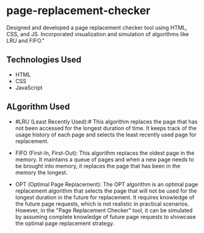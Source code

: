 # page-replacement-checker

Designed and developed a page replacement checker tool using HTML, CSS, and JS.
Incorporated visualization and simulation of algorithms like LRU and FIFO."

## Technologies Used

- HTML
- CSS
- JavaScript

## ALgorithm Used

- #LRU (Least Recently Used):#
This algorithm replaces the page that has not been accessed for the longest duration of time.
It keeps track of the usage history of each page and selects the least recently used page for replacement.

- FIFO (First-In, First-Out):
This algorithm replaces the oldest page in the memory.
It maintains a queue of pages and when a new page needs to be brought into memory, it replaces the page that has been in the memory the longest.

- OPT (Optimal Page Replacement):
The OPT algorithm is an optimal page replacement algorithm that selects the page that will not be used for the longest duration in the future for replacement.
It requires knowledge of the future page requests, which is not realistic in practical scenarios. However, in the "Page Replacement Checker" tool, it can be simulated by assuming complete knowledge of future page requests to showcase the optimal page replacement strategy.

